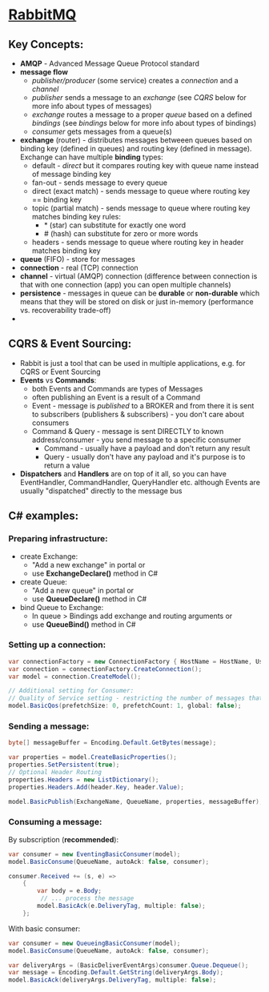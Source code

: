 # [RabbitMQ](https://www.youtube.com/watch?v=deG25y_r6OY)

## Key Concepts:
- **AMQP** - Advanced Message Queue Protocol standard
- **message flow** 
  - *publisher/producer* (some service) creates a *connection* and a *channel* 
  - *publisher* sends a message to an *exchange* (see *CQRS* below for more info about types of messages)
  - *exchange* routes a message to a proper *queue* based on a defined *bindings* (see *bindings* below for more info about types of bindings)
  - *consumer* gets messages from a queue(s)
- **exchange** (router) - distributes messages betweeen queues based on binding key (defined in queues) and routing key (defined in message). Exchange can have multiple **binding** types:
  - default - *direct* but it compares routing key with queue name instead of message binding key 
  - fan-out - sends message to every queue
  - direct (exact match) - sends message to queue where routing key == binding key
  - topic (partial match) - sends message to queue where routing key matches binding key rules:
    - \* (star) can substitute for exactly one word
    - \# (hash) can substitute for zero or more words
  - headers - sends message to queue where routing key in header matches binding key
- **queue** (FIFO) - store for messages
- **connection** - real (TCP) connection
- **channel** - virtual (AMQP) connection (difference between connection is that with one connection (app) you can open multiple channels)
- **persistence** - messages in queue can be **durable** or **non-durable** which means that they will be stored on disk or just in-memory (performance vs. recoverability trade-off)
- 
## CQRS & Event Sourcing:
- Rabbit is just a tool that can be used in multiple applications, e.g. for CQRS or Event Sourcing
- **Events** vs **Commands**:
  - both Events and Commands are types of Messages
  - often publishing an Event is a result of a Command 
  - Event - message is *published* to a BROKER and from there it is sent to subscribers (publishers & subscribers) - you don't care about consumers
  - Command & Query - message is sent DIRECTLY to known address/consumer - you send message to a specific consumer
    - Command - usually have a payload and don't return any result
    - Query - usually don't have any payload and it's purpose is to return a value
- **Dispatchers** and **Handlers** are on top of it all, so you can have EventHandler, CommandHandler, QueryHandler etc. although Events are usually "dispatched" directly to the message bus

## C# examples:

### Preparing infrastructure:

- create Exchange:
  - "Add a new exchange" in portal or
  - use **ExchangeDeclare()** method in C#
- create Queue:
  - "Add a new queue" in portal or
  - use **QueueDeclare()** method in C#
- bind Queue to Exchange:
  - In queue > Bindings add exchange and routing arguments or
  - use **QueueBind()** method in C#

### Setting up a connection:

```C#
var connectionFactory = new ConnectionFactory { HostName = HostName, UserName = UserName, Password = Password };
var connection = connectionFactory.CreateConnection();
var model = connection.CreateModel();

// Additional setting for Consumer:
// Quality of Service setting - restricting the number of messages that consumer will try to pick up from queues at once
model.BasicQos(prefetchSize: 0, prefetchCount: 1, global: false);
```

### Sending a message:

```C#
byte[] messageBuffer = Encoding.Default.GetBytes(message);

var properties = model.CreateBasicProperties();
properties.SetPersistent(true);
// Optional Header Routing
properties.Headers = new ListDictionary();
properties.Headers.Add(header.Key, header.Value);

model.BasicPublish(ExchangeName, QueueName, properties, messageBuffer);

```

### Consuming a message:

By subscription (**recommended**):

```C#
var consumer = new EventingBasicConsumer(model);
model.BasicConsume(QueueName, autoAck: false, consumer);

consumer.Received += (s, e) =>
    {
        var body = e.Body;
         // ... process the message
        model.BasicAck(e.DeliveryTag, multiple: false);
    };
```

With basic consumer:

```C#
var consumer = new QueueingBasicConsumer(model);
model.BasicConsume(QueueName, autoAck: false, consumer);

var deliveryArgs = (BasicDeliverEventArgs)consumer.Queue.Dequeue();
var message = Encoding.Default.GetString(deliveryArgs.Body);
model.BasicAck(deliveryArgs.DeliveryTag, multiple: false);
```
